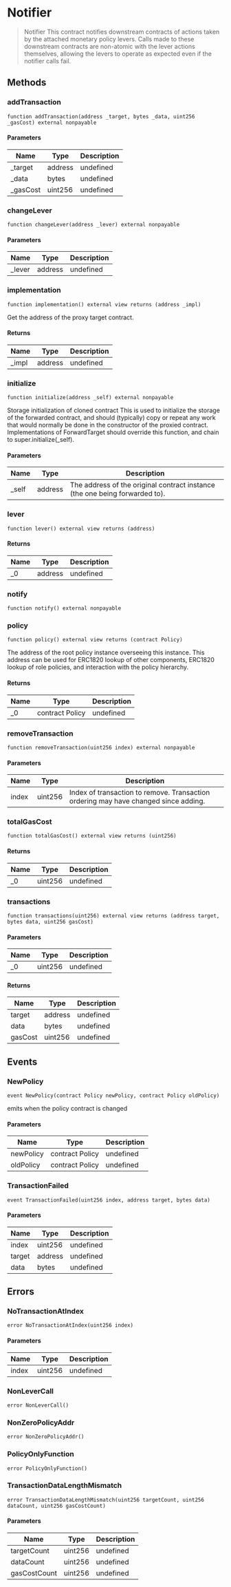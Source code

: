 # Notifier



> Notifier This contract notifies downstream contracts of actions taken by the attached monetary policy levers. Calls made to these downstream contracts are non-atomic with the lever actions themselves, allowing the levers to operate as expected even if the notifier calls fail.





## Methods

### addTransaction

```solidity
function addTransaction(address _target, bytes _data, uint256 _gasCost) external nonpayable
```





#### Parameters

| Name | Type | Description |
|---|---|---|
| _target | address | undefined |
| _data | bytes | undefined |
| _gasCost | uint256 | undefined |

### changeLever

```solidity
function changeLever(address _lever) external nonpayable
```





#### Parameters

| Name | Type | Description |
|---|---|---|
| _lever | address | undefined |

### implementation

```solidity
function implementation() external view returns (address _impl)
```

Get the address of the proxy target contract.




#### Returns

| Name | Type | Description |
|---|---|---|
| _impl | address | undefined |

### initialize

```solidity
function initialize(address _self) external nonpayable
```

Storage initialization of cloned contract This is used to initialize the storage of the forwarded contract, and should (typically) copy or repeat any work that would normally be done in the constructor of the proxied contract. Implementations of ForwardTarget should override this function, and chain to super.initialize(_self).



#### Parameters

| Name | Type | Description |
|---|---|---|
| _self | address | The address of the original contract instance (the one being              forwarded to). |

### lever

```solidity
function lever() external view returns (address)
```






#### Returns

| Name | Type | Description |
|---|---|---|
| _0 | address | undefined |

### notify

```solidity
function notify() external nonpayable
```






### policy

```solidity
function policy() external view returns (contract Policy)
```

The address of the root policy instance overseeing this instance. This address can be used for ERC1820 lookup of other components, ERC1820 lookup of role policies, and interaction with the policy hierarchy.




#### Returns

| Name | Type | Description |
|---|---|---|
| _0 | contract Policy | undefined |

### removeTransaction

```solidity
function removeTransaction(uint256 index) external nonpayable
```





#### Parameters

| Name | Type | Description |
|---|---|---|
| index | uint256 | Index of transaction to remove.              Transaction ordering may have changed since adding. |

### totalGasCost

```solidity
function totalGasCost() external view returns (uint256)
```






#### Returns

| Name | Type | Description |
|---|---|---|
| _0 | uint256 | undefined |

### transactions

```solidity
function transactions(uint256) external view returns (address target, bytes data, uint256 gasCost)
```





#### Parameters

| Name | Type | Description |
|---|---|---|
| _0 | uint256 | undefined |

#### Returns

| Name | Type | Description |
|---|---|---|
| target | address | undefined |
| data | bytes | undefined |
| gasCost | uint256 | undefined |



## Events

### NewPolicy

```solidity
event NewPolicy(contract Policy newPolicy, contract Policy oldPolicy)
```

emits when the policy contract is changed



#### Parameters

| Name | Type | Description |
|---|---|---|
| newPolicy  | contract Policy | undefined |
| oldPolicy  | contract Policy | undefined |

### TransactionFailed

```solidity
event TransactionFailed(uint256 index, address target, bytes data)
```





#### Parameters

| Name | Type | Description |
|---|---|---|
| index  | uint256 | undefined |
| target  | address | undefined |
| data  | bytes | undefined |



## Errors

### NoTransactionAtIndex

```solidity
error NoTransactionAtIndex(uint256 index)
```





#### Parameters

| Name | Type | Description |
|---|---|---|
| index | uint256 | undefined |

### NonLeverCall

```solidity
error NonLeverCall()
```






### NonZeroPolicyAddr

```solidity
error NonZeroPolicyAddr()
```






### PolicyOnlyFunction

```solidity
error PolicyOnlyFunction()
```






### TransactionDataLengthMismatch

```solidity
error TransactionDataLengthMismatch(uint256 targetCount, uint256 dataCount, uint256 gasCostCount)
```





#### Parameters

| Name | Type | Description |
|---|---|---|
| targetCount | uint256 | undefined |
| dataCount | uint256 | undefined |
| gasCostCount | uint256 | undefined |


